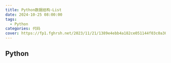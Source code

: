 ```yaml
---
title: Python数据结构-List
date: 2024-10-25 08:00:00
tags:
  - Python
categories: 代码
cover: https://fp1.fghrsh.net/2023/11/21/1389e4ebb4a182ce051144f03c0a306c.jpg!q80.jpeg
---
```


## Python
